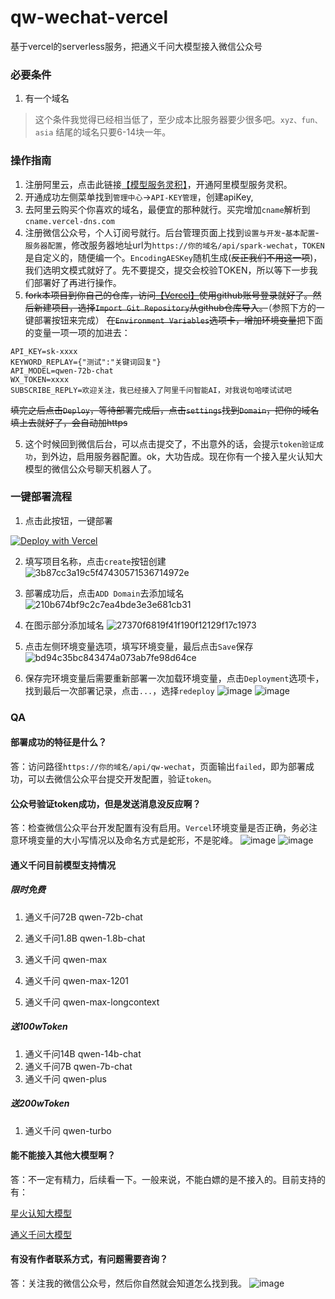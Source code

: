 # qw-wechat-vercel
基于vercel的serverless服务，把通义千问大模型接入微信公众号

### 必要条件

1. 有一个域名

>这个条件我觉得已经相当低了，至少成本比服务器要少很多吧。`xyz、fun、asia` 结尾的域名只要6-14块一年。

### 操作指南

1. 注册阿里云，点击此链接[【模型服务灵积】](https://dashscope.console.aliyun.com/overview)，开通阿里模型服务灵积。
2. 开通成功左侧菜单找到`管理中心`->`API-KEY管理`，创建apiKey,
3. 去阿里云购买个你喜欢的域名，最便宜的那种就行。买完增加`cname`解析到`cname.vercel-dns.com`
4. 注册微信公众号，个人订阅号就行。后台管理页面上找到`设置与开发`-`基本配置`-`服务器配置`，修改服务器地址url为`https://你的域名/api/spark-wechat`，`TOKEN`是自定义的，随便编一个。`EncodingAESKey`随机生成(~~反正我们不用这一项~~)，我们选明文模式就好了。先不要提交，提交会校验TOKEN，所以等下一步我们部署好了再进行操作。
5. ~~fork本项目到你自己的仓库，访问[【Vercel】](https://vercel.com/)使用github账号登录就好了。然后新建项目，选择`Import Git Repository`从github仓库导入。~~（参照下方的一键部署按钮来完成） ~~在`Environment Variables`选项卡，增加环境变量~~把下面的变量一项一项的加进去：
```
API_KEY=sk-xxxx
KEYWORD_REPLAY={"测试":"关键词回复"}
API_MODEL=qwen-72b-chat
WX_TOKEN=xxxx
SUBSCRIBE_REPLY=欢迎关注，我已经接入了阿里千问智能AI，对我说句哈喽试试吧
```
~~填完之后点击`Deploy`，等待部署完成后，点击`settings`找到`Domain`，把你的域名填上去就好了，会自动加https~~

5. 这个时候回到微信后台，可以点击提交了，不出意外的话，会提示`token验证成功`，到外边，启用服务器配置。ok，大功告成。现在你有一个接入星火认知大模型的微信公众号聊天机器人了。

### 一键部署流程

1. 点击此按钮，一键部署

[![Deploy with Vercel](https://vercel.com/button)](https://vercel.com/import/git?s=https://github.com/LuhangRui/qw-wechat-vercel)

2. 填写项目名称，点击`create`按钮创建
![3b87cc3a19c5f47430571536714972e](https://github.com/SuxueCode/WechatBakTool/assets/30895030/9af7f9a5-2f22-4244-bcea-b12cd7806e96)

3. 部署成功后，点击`ADD Domain`去添加域名
![210b674bf9c2c7ea4bde3e3e681cb31](https://github.com/SuxueCode/WechatBakTool/assets/30895030/5359086b-8e88-4813-9ee1-8634678d5f4c)

4. 在图示部分添加域名
![27370f6819f41f190f12129f17c1973](https://github.com/SuxueCode/WechatBakTool/assets/30895030/f575544c-74c0-4026-8c7a-4c96fad0a279)

5. 点击左侧环境变量选项，填写环境变量，最后点击`Save`保存
![bd94c35bc843474a073ab7fe98d64ce](https://github.com/SuxueCode/WechatBakTool/assets/30895030/3a9f3520-724a-452c-b840-9177282e9e68)

6. 保存完环境变量后需要重新部署一次加载环境变量，点击`Deployment`选项卡，找到最后一次部署记录，点击`...`，选择`redeploy`
![image](https://github.com/SuxueCode/WechatBakTool/assets/30895030/40910f52-1af8-47d6-892a-9ce8d1117183)
![image](https://github.com/SuxueCode/WechatBakTool/assets/30895030/c72defce-9ea2-48e0-809f-2a748a6ed498)


### QA

#### 部署成功的特征是什么？

答：访问路径`https://你的域名/api/qw-wechat`，页面输出`failed`，即为部署成功，可以去微信公众平台提交开发配置，验证`token`。

#### 公众号验证token成功，但是发送消息没反应啊？

答：检查微信公众平台开发配置有没有启用。`Vercel`环境变量是否正确，务必注意环境变量的大小写情况以及命名方式是蛇形，不是驼峰。
![image](https://github.com/SuxueCode/WechatBakTool/assets/30895030/d9312742-51ed-408a-a98e-f1ce776f7664)
![image](https://github.com/SuxueCode/WechatBakTool/assets/30895030/b52a6baa-5493-4ed9-aefd-b54bff571d14)

#### 通义千问目前模型支持情况
##### 限时免费
1. 通义千问72B  qwen-72b-chat

2. 通义千问1.8B  qwen-1.8b-chat

3. 通义千问 qwen-max

4. 通义千问 qwen-max-1201

5. 通义千问 qwen-max-longcontext
##### 送100wToken
1. 通义千问14B  qwen-14b-chat
2. 通义千问7B   qwen-7b-chat
3. 通义千问     qwen-plus
##### 送200wToken
1. 通义千问 qwen-turbo

#### 能不能接入其他大模型啊？

答：不一定有精力，后续看一下。一般来说，不能白嫖的是不接入的。目前支持的有：

[星火认知大模型](https://github.com/LuhangRui/spark-wechat-vercel)

[通义千问大模型](https://github.com/LuhangRui/qw-wechat-vercel)


#### 有没有作者联系方式，有问题需要咨询？

答：关注我的微信公众号，然后你自然就会知道怎么找到我。
![image](https://github.com/SuxueCode/WechatBakTool/assets/30895030/0a508949-ca25-4394-9d51-062c5334d020)